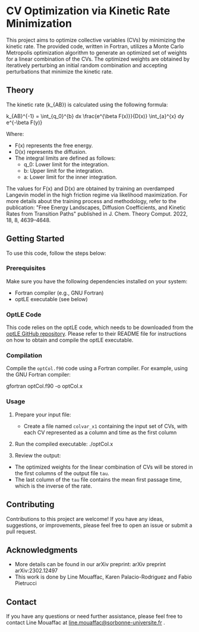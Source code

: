 # CV Optimization via Kinetic Rate Minimization

This project aims to optimize collective variables (CVs) by minimizing the kinetic rate. The provided code, written in Fortran, utilizes a Monte Carlo Metropolis optimization algorithm to generate an optimized set of weights for a linear combination of the CVs. The optimized weights are obtained by iteratively perturbing an initial random combination and accepting perturbations that minimize the kinetic rate.

## Theory

The kinetic rate (k_{AB}) is calculated using the following formula:

k_{AB}^{-1} = \int_{q_0}^{b} dx \frac{e^{\beta F(x)}}{D(x)} \int_{a}^{x} dy e^{-\beta F(y)}

Where:
- F(x) represents the free energy.
- D(x) represents the diffusion.
- The integral limits are defined as follows:
  - q_0: Lower limit for the integration.
  - b: Upper limit for the integration.
  - a: Lower limit for the inner integration.

The values for F(x) and D(x) are obtained by training an overdamped Langevin model in the high friction regime via likelihood maximization. For more details about the training process and methodology, refer to the publication: "Free Energy Landscapes, Diffusion Coefficients, and Kinetic Rates from Transition Paths" published in J. Chem. Theory Comput. 2022, 18, 8, 4639–4648.

## Getting Started

To use this code, follow the steps below:

### Prerequisites

Make sure you have the following dependencies installed on your system:

- Fortran compiler (e.g., GNU Fortran)
- optLE executable (see below)

### OptLE Code

This code relies on the optLE code, which needs to be downloaded from the [optLE GitHub repository](https://github.com/physix-repo/optLE). Please refer to their README file for instructions on how to obtain and compile the optLE executable.


### Compilation

Compile the `optCol.f90` code using a Fortran compiler. For example, using the GNU Fortran compiler:

gfortran optCol.f90 -o optCol.x


### Usage

1. Prepare your input file:
   - Create a file named `colvar_x1` containing the input set of CVs, with each CV represented as a column and time as the first column

2. Run the compiled executable:
./optCol.x 


3. Review the output:
- The optimized weights for the linear combination of CVs will be stored in the first columns of the output file `tau`.
- The last column of the `tau` file contains the mean first passage time, which is the inverse of the rate.

## Contributing

Contributions to this project are welcome! If you have any ideas, suggestions, or improvements, please feel free to open an issue or submit a pull request.

## Acknowledgments

- More details can be found in our arXiv preprint: arXiv preprint arXiv:2302.12497
- This work is done by Line Mouaffac, Karen Palacio-Rodriguez and Fabio Pietrucci

## Contact

If you have any questions or need further assistance, please feel free to contact Line Mouaffac at line.mouaffac@sorbonne-universite.fr .




